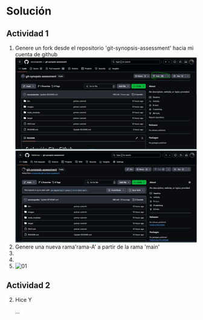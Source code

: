 # Solución

## Actividad 1
1. Genere un fork desde el repositorio 'git-synopsis-assessment' hacia mi cuenta de github
    ![pruebaActividad01-paso1-1](./images/actividad-01/01.PNG)
    ![pruebaActividad01-paso1-2](./images/actividad-01/02.PNG)
2. Genere una nueva rama'rama-A' a partir de la rama 'main'
3. 
4. 
5. 
    ![01](./images/01.png)

## Actividad 2

2. Hice Y

    ...
